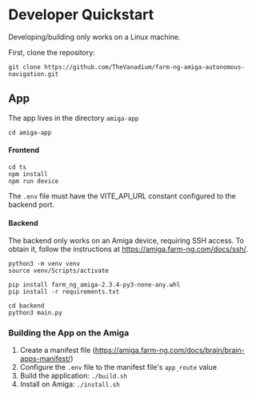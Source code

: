 # Developer Quickstart
Developing/building only works on a Linux machine. 

First, clone the repository:
```
git clone https://github.com/TheVanadium/farm-ng-amiga-autonomous-navigation.git
```

## App
The app lives in the directory `amiga-app`
```
cd amiga-app
```

#### Frontend
```
cd ts
npm install
npm run device
```
The `.env` file must have the VITE_API_URL constant configured to the backend port.

#### Backend
The backend only works on an Amiga device, requiring SSH access. To obtain it, follow the instructions at https://amiga.farm-ng.com/docs/ssh/.
```
python3 -m venv venv
source venv/Scripts/activate

pip install farm_ng_amiga-2.3.4-py3-none-any.whl
pip install -r requirements.txt

cd backend
python3 main.py
```

### Building the App on the Amiga
1. Create a manifest file (https://amiga.farm-ng.com/docs/brain/brain-apps-manifest/)
2. Configure the `.env` file to the manifest file's `app_route` value
3. Build the application: `./build.sh`
4. Install on Amiga: `./install.sh`

